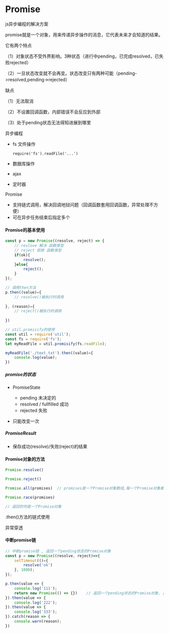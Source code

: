# Promise



js异步编程的解决方案



promise就是一个对象，用来传递异步操作的消息，它代表未来才会知道的结果。  

它有两个特点  

（1）对象状态不受外界影响。3种状态（进行中pending，已完成resolved，已失败rejected）  

（2）一旦状态改变就不会再变。状态改变只有两种可能（pending->resolved,pending->rejected）  

缺点  

（1）无法取消  

（2）不设置回调函数，内部错误不会反应到外部  

（3）处于pending状态无法得知进展到哪里



异步编程

- fs 文件操作

  ```
  require('fs').readFile('...')
  ```

- 数据库操作

- ajax

- 定时器



Promise

- 支持链式调用，解决回调地狱问题（回调函数套用回调函数，异常处理不方便）
- 可在异步任务结束后指定多个





#### Promise的基本使用

```javascript
const p = new Promise((resolve, reject) => {
	// reslove 解决 函数类型
	// reject 拒绝 函数类型
	if(ok){
		resolve();
	}else{
		reject();
	}
});

// 调用then方法
p.then((value)={
	// resolve()被执行时调用
	
}, (reason)={
	// reject()被执行时调用
	
})

```



```javascript
// util.promisify的使用
const util = require('util');
const fs = require('fs');
let myReadFile = util.promisify(fs.readFile);

myReadFile('./text.txt').then((value)={
	console.log(value);
})
```





##### promise的状态

- PromiseState
  - pending  未决定的
  - resolved / fullfilled  成功
  - rejected  失败

- 只能改变一次



##### PromiseResult

- 保存成功(resolve)/失败(reject)的结果





#### Promise对象的方法

```javascript
Promise.resolve()

Promise.reject()

Promise.all(promises)  // promises是一个Promise对象数组,每一个Promise对象都resovle才resovle

Promise.race(promises)

// 返回的均是一个Promise对象
```





.then()方法的链式使用

异常穿透



#### 中断promise链

```javascript
// 中断promise链 , 返回一个pending状态的Promise对象
const p = new Promise((resolve, reject)=>{
	setTimeout(()={
		resolve('ok')
	}, 1000);
});

p.then(value => {
	console.log('111');
	return new Promise(() => {})	// 返回一个pending状态的Promise对象, 此时'222', '333'不会进行输出
}).then(value => {
	console.log('222');
}).then(value => {
	console.log('333');
}).catch(reason => {
	console.warn(reason);
})
```





